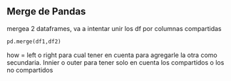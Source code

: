 ## Merge de Pandas
mergea 2 dataframes, va a intentar unir los df por columnas compartidas
```py
pd.merge(df1,df2)
```
how = left o right para cual tener en cuenta para agregarle la otra como secundaria.
Innier o outer para tener solo en cuenta los compartidos o los no compartidos
